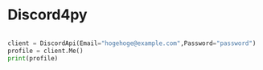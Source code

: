 # Discord4py

```python

client = DiscordApi(Email="hogehoge@example.com",Password="password")
profile = client.Me()
print(profile)

```
